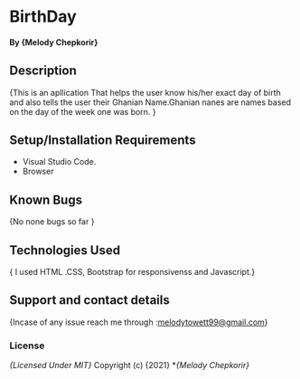 # BirthDay
#### By **{Melody Chepkorir}**
## Description
{This is an apllication That helps the user know his/her exact day of birth and also tells the user their Ghanian Name.Ghanian nanes are names based on the day of the week one was born. }
## Setup/Installation Requirements
* Visual Studio Code.
* Browser

## Known Bugs
{No none bugs so far }
## Technologies Used
{ I used HTML .CSS, Bootstrap for responsivenss and Javascript.}
## Support and contact details
{Incase of any issue reach me through :melodytowett99@gmail.com}
### License
*{Licensed Under MIT}*
Copyright (c) {2021} **{Melody Chepkorir}*